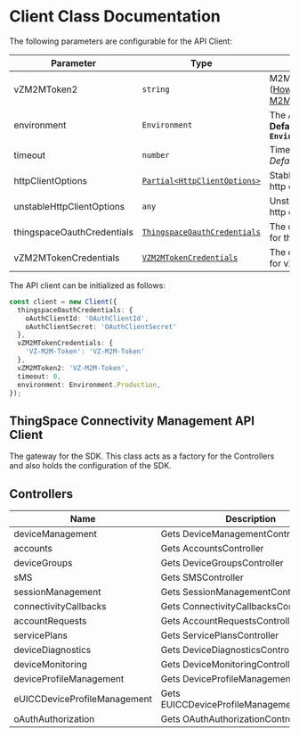 
# Client Class Documentation

The following parameters are configurable for the API Client:

| Parameter | Type | Description |
|  --- | --- | --- |
| vZM2MToken2 | `string` | M2M Session Token ([How to generate an M2M session token?](../doc/controllers/session-management.md#start-connectivity-management-session)) |
| environment | `Environment` | The API environment. <br> **Default: `Environment.Production`** |
| timeout | `number` | Timeout for API calls.<br>*Default*: `0` |
| httpClientOptions | [`Partial<HttpClientOptions>`](../doc/http-client-options.md) | Stable configurable http client options. |
| unstableHttpClientOptions | `any` | Unstable configurable http client options. |
| thingspaceOauthCredentials | [`ThingspaceOauthCredentials`](auth/oauth-2-client-credentials-grant.md) | The credential object for thingspaceOauth |
| vZM2MTokenCredentials | [`VZM2MTokenCredentials`](auth/custom-header-signature.md) | The credential object for vZM2MToken |

The API client can be initialized as follows:

```ts
const client = new Client({
  thingspaceOauthCredentials: {
    oAuthClientId: 'OAuthClientId',
    oAuthClientSecret: 'OAuthClientSecret'
  },
  vZM2MTokenCredentials: {
    'VZ-M2M-Token': 'VZ-M2M-Token'
  },
  vZM2MToken2: 'VZ-M2M-Token',
  timeout: 0,
  environment: Environment.Production,
});
```

## ThingSpace Connectivity Management API Client

The gateway for the SDK. This class acts as a factory for the Controllers and also holds the configuration of the SDK.

## Controllers

| Name | Description |
|  --- | --- |
| deviceManagement | Gets DeviceManagementController |
| accounts | Gets AccountsController |
| deviceGroups | Gets DeviceGroupsController |
| sMS | Gets SMSController |
| sessionManagement | Gets SessionManagementController |
| connectivityCallbacks | Gets ConnectivityCallbacksController |
| accountRequests | Gets AccountRequestsController |
| servicePlans | Gets ServicePlansController |
| deviceDiagnostics | Gets DeviceDiagnosticsController |
| deviceMonitoring | Gets DeviceMonitoringController |
| deviceProfileManagement | Gets DeviceProfileManagementController |
| eUICCDeviceProfileManagement | Gets EUICCDeviceProfileManagementController |
| oAuthAuthorization | Gets OAuthAuthorizationController |

